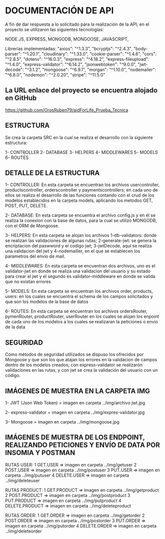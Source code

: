 # DOCUMENTACIÓN DE API
A fin de dar respuesta a lo solicitado para la realización de la API; en el proyecto se utilizaron las siguientes tecnologías:

NODE.JS, EXPRESS, MONGODB, MONGOOSE, JAVASCRIPT, 

Librerías implementadas:
    "axios": "^1.3.3",
    "bcryptjs": "^2.4.3",
    "body-parser": "^1.20.1",
    "cloudinary": "^1.33.0",
    "cookie-parser": "^1.4.6",
    "cors": "^2.8.5",
    "dotenv": "^16.0.3",
    "express": "^4.18.2",
    "express-fileupload": "^1.4.0",
    "express-validator": "^6.14.2",
    "jsonwebtoken": "^9.0.0",
    "jwt-decode": "^3.1.2",
    "mongoose": "^6.9.1",
    "morgan": "^1.10.0",
    "nodemailer": "^6.8.0",
    "nodemon": "^2.0.20",
    "stripe": "^11.5.0"

## La URL enlace del proyecto se encuentra alojado en GitHub
https://github.com/OrosRuben79/aidForLife_Prueba_Tecnica


## ESTRUCTURA

Se crea la carpeta SRC en la cual se realiza el desarrollo con la siguiente estructura:

1- CONTROLLER
2- DATABASE
3- HELPERS
4- MIDDLEWARES
5- MODELS
6- ROUTES


## DETALLE DE LA ESTRUCTURA

1- CONTROLLER: 
            En esta carpeta se encuentran los archivos usercontroller, productscontroller, orderscontroller y paymentscontrollers; en cada uno de ellos se realiza el desarrollo de las funciones contando con el crud de los modelos establecidos en la carpeta models, aplicando los metodos GET, POST, PUT, DELETE.
            
2- DATABASE:
            En esta carpeta se encuentra el archivo config.js y en él se realiza la conexion con la base de datos, para la cual se utilizó MONGODB, con el ORM de Mongoose.

3- HELPERS:
            En esta carpeta se alojan los archivos 1-db-validators: donde se realizan las validaciones de algunas rutas; 2-generate-jwt: se genera la encriptacion del paswword y el codigo jwt; 3-jwtDecode, aquí se realiza una validacion del jwt y 4-nodemailler, en el que se establecen los parametros del envio de mail.

4- MIDDLEWARES:
            En esta carpeta se encuentran dos archivos, uno es el validator-jwt en donde se realiza una validacion del usuario y su estado para crear el jwt y el segundo es validator-middleware en donde se valida que no existan errores

5- MODELS:
            En esta carpeta se encuentran los archivos order, products, users: en los cuales se encuentra el schema de los campos solicitados y que son los modelos de la base de datos 

6- ROUTES:
            En esta carpeta se encuentran los archivos ordersRouter, pymenRouter, productRouter, userRouter en los cuales se alojan los enpoint de cada uno de los modelos a los cuales se realizaran la peticiones o envio de la data


## SEGURIDAD

Como métodos de seguridad utilizados se dispuso los ofrecidos por Mongoose y que son los que atajan los errores en la validacion de campos dentro de los modelos creados; con express-validator se realizarón validaciones en las rutas, y con jwt se crea la validación del usuario con un código.


## IMÁGENES DE MUESTRA EN LA CARPETA IMG

1- JWT (Json Web Token) = imagen en carpeta ../img/archivo jwt.jpg

2- express-validator = imagen en carpeta ../img/expres-validator.jpg

3- Mongoose = imagen en carpeta ../img/mongoose.jpg

## IMÁGENES DE MUESTRA DE LOS ENDPOINT, REALIZANDO PETICIONES Y ENVÍO DE DATA POR INSOMIA Y POSTMAN

RUTAS USER:
        1 GET.USER => imagen en carpeta ../img/getuser
        2 POST.USER => imagen en carpeta ../img/postuser
        3 PUT.USER => imagen en carpeta ../img/putuser
        4 DELETE.USER => imagen en carpeta ../img/deleteuser

RUTAS PRODUCT:
        1 GET.PRODUCT => imagen en carpeta ../img/getproduct
        2 POST.PRODUCT => imagen en carpeta ../img/postproduct
        3 PUT.PRODUCT => imagen en carpeta ../img/putproduct
        4 DELETE.PRODUCT => imagen en carpeta ../img/deleteproduct

RUTAS ORDER:
        1 GET.ORDER => imagen en carpeta ../img/getorder
        2 POST.ORDER => imagen en carpeta ../img/postorder
        3 PUT.ORDER => imagen en carpeta ../img/putorder
        4 DELETE.ORDER => imagen en carpeta ../img/deleteorder


